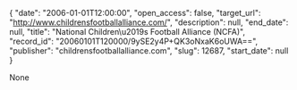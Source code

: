 {
  "date": "2006-01-01T12:00:00", 
  "open_access": false, 
  "target_url": "http://www.childrensfootballalliance.com/", 
  "description": null, 
  "end_date": null, 
  "title": "National Children\u2019s Football Alliance (NCFA)", 
  "record_id": "20060101T120000/9ySE2y4P+QK3oNxaK6oUWA==", 
  "publisher": "childrensfootballalliance.com", 
  "slug": 12687, 
  "start_date": null
}

None